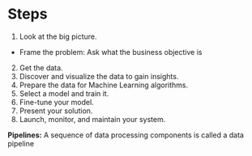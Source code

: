 # Steps

1. Look at the big picture.

* Frame the problem: Ask what the business objective is

2. Get the data.
3. Discover and visualize the data to gain insights.
4. Prepare the data for Machine Learning algorithms.
5. Select a model and train it.
6. Fine-tune your model.
7. Present your solution.
8. Launch, monitor, and maintain your system.

**Pipelines:** A sequence of data processing components is called a data pipeline
